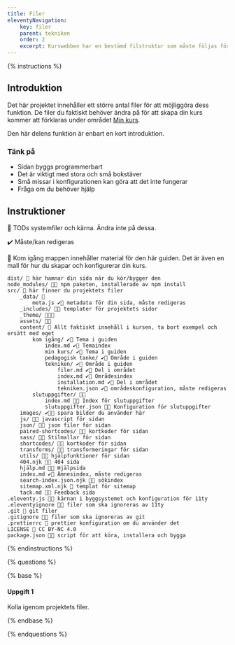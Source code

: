 ```yaml
---
title: Filer
eleventyNavigation:
    key: filer
    parent: tekniken
    order: 2
    excerpt: Kurswebben har en bestämd filstruktur som måste följas för att den ska kunna byggas
---
```



{% instructions %}

## Introduktion

Det här projektet innehåller ett större antal filer för att möjliggöra dess funktion.
De filer du faktiskt behöver ändra på för att skapa din kurs kommer att förklaras under
området [Min kurs](/kom-igang/min-kurs/).

Den här delens funktion är enbart en kort introduktion.

### Tänk på

-   Sidan byggs programmerbart
-   Det är viktigt med stora och små bokstäver
-   Små missar i konfigurationen kan göra att det inte fungerar
-   Fråga om du behöver hjälp

## Instruktioner

🛑 TODs systemfiler och kärna. Ändra inte på dessa.

✔️ Måste/kan redigeras

📁 Kom igång mappen innehåller material för den här guiden. Det är även en
mall för hur du skapar och konfigurerar din kurs.

```shell
dist/ 📁 här hamnar din sida när du kör/bygger den
node_modules/ 🛑📁 npm paketen, installerade av npm install
src/ 📁 här finner du projektets filer
    _data/ 📁
        meta.js ✔️🔧 metadata för din sida, måste redigeras
    _includes/ 🛑📁 templater för projektets sidor
    _theme/ 🛑📁🔧
    assets/ 🛑📁
    content/ 📁 Allt faktiskt innehåll i kursen, ta bort exempel och ersätt med eget
        kom igång/ ✔️📁 Tema i guiden
            index.md ✔️📝 Temaindex
            min kurs/ ✔️📁 Tema i guiden
            pedagogisk tanke/ ✔️📁 Område i guiden
            tekniken/ ✔️📁 Område i guiden
                filer.md ✔️📝 Del i området
                index.md ✔️📝 Områdesindex
                installation.md ✔️📝 Del i området
                tekniken.json ✔️🔧 områdeskonfiguration, måste redigeras
        slutuppgifter/ 🛑📁
            index.md 🛑📝 Index för slutuppgifter
            slutuppgifter.json 🛑🔧 Konfiguration för slutuppgifter
    images/ ✔️📁🍱 spara bilder du använder här
    js/ 🛑📁 javascript för sidan
    json/ 🛑📁 json filer för sidan
    paired-shortcodes/ 🛑📁 kortkoder för sidan
    sass/ 🛑💄 Stilmallar för sidan
    shortcodes/ 🛑📁 kortkoder för sidan
    transforms/ 🛑📁 transformeringar för sidan
    utils/ 🛑📁 hjälpfunktioner för sidan
    404.njk 🛑📝 404 sida
    hjälp.md 🛑📝 Hjälpsida
    index.md ✔️📝 Ämnesindex, måste redigeras
    search-index.json.njk 🛑📝 sökindex
    sitemap.xml.njk 🛑 templat för sitemap
    tack.md 🛑📝 Feedback sida
.eleventy.js 🛑🔧 kärnan i byggsystemet och konfiguration för 11ty
.eleventyignore 🛑🙈 filer som ska ignoreras av 11ty
.git 🛑 git filer
.gitignore 🛑🙈 filer som ska ignoreras av git
.prettierrc 🔧 prettier konfiguration om du använder det
LICENSE 📄 CC BY-NC 4.0
package.json 🛑🔨 script för att köra, installera och bygga
```

{% endinstructions %}


{% questions %}

{% base %}

#### Uppgift 1

Kolla igenom projektets filer.

{% endbase %}

{% endquestions %}